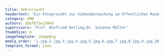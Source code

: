 ```yaml
---
title: Seh(n)sucht
headertext: 'Ein Fotoprojekt zur Videoüberwachung im öffentlichen Raum'
category: EMW
authors: 5bbfb71e130b4
supervisors: 'Prof. Winfried Gerling,Dr. Susanne Müller'
thumbSize: m
imageTemplate: imageBig
media_order: '1.jpg,2.jpg,3.jpg,4.jpg,5.jpg,6.jpg,7.jpg,8.jpg,9.jpg,10.jpg'
template_format: json
---
```


